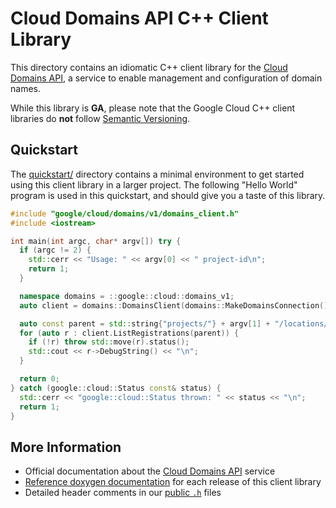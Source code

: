 # Cloud Domains API C++ Client Library

This directory contains an idiomatic C++ client library for the
[Cloud Domains API][cloud-service-docs], a service to enable management and
configuration of domain names.

While this library is **GA**, please note that the Google Cloud C++ client
libraries do **not** follow [Semantic Versioning](https://semver.org/).

## Quickstart

The [quickstart/](quickstart/README.md) directory contains a minimal environment
to get started using this client library in a larger project. The following
"Hello World" program is used in this quickstart, and should give you a taste of
this library.

<!-- inject-quickstart-start -->

```cc
#include "google/cloud/domains/v1/domains_client.h"
#include <iostream>

int main(int argc, char* argv[]) try {
  if (argc != 2) {
    std::cerr << "Usage: " << argv[0] << " project-id\n";
    return 1;
  }

  namespace domains = ::google::cloud::domains_v1;
  auto client = domains::DomainsClient(domains::MakeDomainsConnection());

  auto const parent = std::string{"projects/"} + argv[1] + "/locations/global";
  for (auto r : client.ListRegistrations(parent)) {
    if (!r) throw std::move(r).status();
    std::cout << r->DebugString() << "\n";
  }

  return 0;
} catch (google::cloud::Status const& status) {
  std::cerr << "google::cloud::Status thrown: " << status << "\n";
  return 1;
}
```

<!-- inject-quickstart-end -->

## More Information

- Official documentation about the [Cloud Domains API][cloud-service-docs]
  service
- [Reference doxygen documentation][doxygen-link] for each release of this
  client library
- Detailed header comments in our [public `.h`][source-link] files

[cloud-service-docs]: https://cloud.google.com/domains
[doxygen-link]: https://cloud.google.com/cpp/docs/reference/domains/latest/
[source-link]: https://github.com/googleapis/google-cloud-cpp/tree/main/google/cloud/domains
